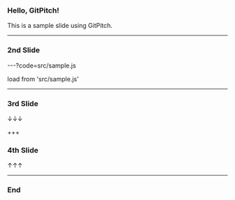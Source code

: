 ### Hello, GitPitch!

This is a sample slide using GitPitch.

---

### 2nd Slide

---?code=src/sample.js

load from 'src/sample.js'

---

### 3rd Slide

↓↓↓

+++

### 4th Slide

↑↑↑

---

### End
